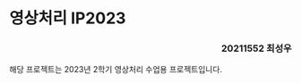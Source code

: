 <div align = left>
  <h1>영상처리 IP2023</h1>
  <div align = right> 
    <h3>20211552 최성우</h3>
  </div>
  해당 프로젝트는 2023년 2학기 영상처리 수업용 프로젝트입니다.
</div>

